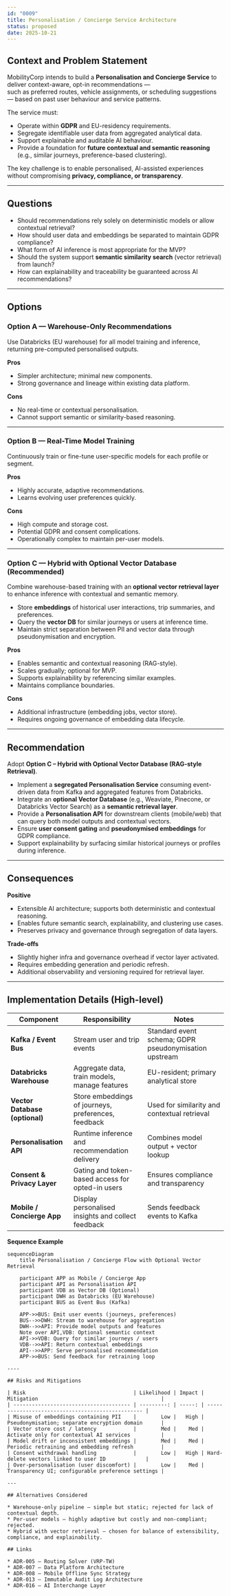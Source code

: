 ```yaml
---
id: "0009"
title: Personalisation / Concierge Service Architecture
status: proposed
date: 2025-10-21
---
```


## Context and Problem Statement

MobilityCorp intends to build a **Personalisation and Concierge Service** to deliver context-aware, opt-in recommendations —  
such as preferred routes, vehicle assignments, or scheduling suggestions — based on past user behaviour and service patterns.

The service must:

- Operate within **GDPR** and EU-residency requirements.  
- Segregate identifiable user data from aggregated analytical data.  
- Support explainable and auditable AI behaviour.  
- Provide a foundation for **future contextual and semantic reasoning** (e.g., similar journeys, preference-based clustering).

The key challenge is to enable personalised, AI-assisted experiences without compromising **privacy, compliance, or transparency**.

---

## Questions

- Should recommendations rely solely on deterministic models or allow contextual retrieval?  
- How should user data and embeddings be separated to maintain GDPR compliance?  
- What form of AI inference is most appropriate for the MVP?  
- Should the system support **semantic similarity search** (vector retrieval) from launch?  
- How can explainability and traceability be guaranteed across AI recommendations?  

---

## Options

### Option A — Warehouse-Only Recommendations
Use Databricks (EU warehouse) for all model training and inference, returning pre-computed personalised outputs.

**Pros**
- Simpler architecture; minimal new components.  
- Strong governance and lineage within existing data platform.  

**Cons**
- No real-time or contextual personalisation.  
- Cannot support semantic or similarity-based reasoning.  

---

### Option B — Real-Time Model Training
Continuously train or fine-tune user-specific models for each profile or segment.

**Pros**
- Highly accurate, adaptive recommendations.  
- Learns evolving user preferences quickly.  

**Cons**
- High compute and storage cost.  
- Potential GDPR and consent complications.  
- Operationally complex to maintain per-user models.  

---

### Option C — Hybrid with Optional Vector Database (Recommended)
Combine warehouse-based training with an **optional vector retrieval layer** to enhance inference with contextual and semantic memory.

- Store **embeddings** of historical user interactions, trip summaries, and preferences.  
- Query the **vector DB** for similar journeys or users at inference time.  
- Maintain strict separation between PII and vector data through pseudonymisation and encryption.  

**Pros**
- Enables semantic and contextual reasoning (RAG-style).  
- Scales gradually; optional for MVP.  
- Supports explainability by referencing similar examples.  
- Maintains compliance boundaries.  

**Cons**
- Additional infrastructure (embedding jobs, vector store).  
- Requires ongoing governance of embedding data lifecycle.  

---

## Recommendation

Adopt **Option C – Hybrid with Optional Vector Database (RAG-style Retrieval)**.

- Implement a **segregated Personalisation Service** consuming event-driven data from Kafka and aggregated features from Databricks.  
- Integrate an **optional Vector Database** (e.g., Weaviate, Pinecone, or Databricks Vector Search) as a **semantic retrieval layer**.  
- Provide a **Personalisation API** for downstream clients (mobile/web) that can query both model outputs and contextual vectors.  
- Ensure **user consent gating** and **pseudonymised embeddings** for GDPR compliance.  
- Support explainability by surfacing similar historical journeys or profiles during inference.

---

## Consequences

**Positive**
- Extensible AI architecture; supports both deterministic and contextual reasoning.  
- Enables future semantic search, explainability, and clustering use cases.  
- Preserves privacy and governance through segregation of data layers.  

**Trade-offs**
- Slightly higher infra and governance overhead if vector layer activated.  
- Requires embedding generation and periodic refresh.  
- Additional observability and versioning required for retrieval layer.  

---

## Implementation Details (High-level)

| Component | Responsibility | Notes |
|---|---|---|
| **Kafka / Event Bus** | Stream user and trip events | Standard event schema; GDPR pseudonymisation upstream |
| **Databricks Warehouse** | Aggregate data, train models, manage features | EU-resident; primary analytical store |
| **Vector Database (optional)** | Store embeddings of journeys, preferences, feedback | Used for similarity and contextual retrieval |
| **Personalisation API** | Runtime inference and recommendation delivery | Combines model output + vector lookup |
| **Consent & Privacy Layer** | Gating and token-based access for opted-in users | Ensures compliance and transparency |
| **Mobile / Concierge App** | Display personalised insights and collect feedback | Sends feedback events to Kafka |

**Sequence Example**
```mermaid
sequenceDiagram
    title Personalisation / Concierge Flow with Optional Vector Retrieval

    participant APP as Mobile / Concierge App
    participant API as Personalisation API
    participant VDB as Vector DB (Optional)
    participant DWH as Databricks (EU Warehouse)
    participant BUS as Event Bus (Kafka)

    APP->>BUS: Emit user events (journeys, preferences)
    BUS-->>DWH: Stream to warehouse for aggregation
    DWH-->>API: Provide model outputs and features
    Note over API,VDB: Optional semantic context
    API->>VDB: Query for similar journeys / users
    VDB-->>API: Return contextual embeddings
    API-->>APP: Serve personalised recommendation
    APP->>BUS: Send feedback for retraining loop

----

## Risks and Mitigations

| Risk                                   | Likelihood | Impact | Mitigation                                        |
| -------------------------------------- | ---------: | -----: | ------------------------------------------------- |
| Misuse of embeddings containing PII    |        Low |   High | Pseudonymisation; separate encryption domain      |
| Vector store cost / latency            |        Med |    Med | Activate only for contextual AI services          |
| Model drift or inconsistent embeddings |        Med |    Med | Periodic retraining and embedding refresh         |
| Consent withdrawal handling            |        Low |   High | Hard-delete vectors linked to user ID             |
| Over-personalisation (user discomfort) |        Low |    Med | Transparency UI; configurable preference settings |

---

## Alternatives Considered

* Warehouse-only pipeline – simple but static; rejected for lack of contextual depth.
* Per-user models – highly adaptive but costly and non-compliant; rejected.
* Hybrid with vector retrieval – chosen for balance of extensibility, compliance, and explainability.

## Links

* ADR-005 – Routing Solver (VRP-TW)
* ADR-007 – Data Platform Architecture
* ADR-008 – Mobile Offline Sync Strategy
* ADR-013 – Immutable Audit Log Architecture
* ADR-016 – AI Interchange Layer
